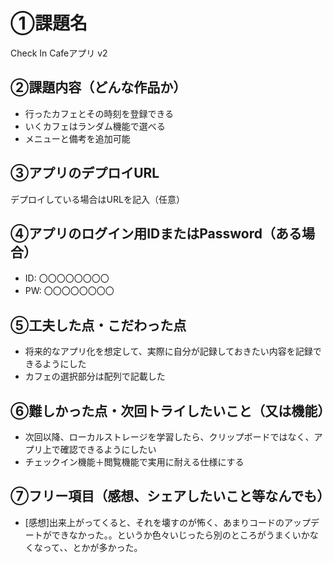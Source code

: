 # ①課題名
Check In Cafeアプリ v2

## ②課題内容（どんな作品か）
- 行ったカフェとその時刻を登録できる
- いくカフェはランダム機能で選べる
- メニューと備考を追加可能

## ③アプリのデプロイURL
デプロイしている場合はURLを記入（任意）

## ④アプリのログイン用IDまたはPassword（ある場合）
- ID: 〇〇〇〇〇〇〇〇
- PW: 〇〇〇〇〇〇〇〇

## ⑤工夫した点・こだわった点
- 将来的なアプリ化を想定して、実際に自分が記録しておきたい内容を記録できるようにした
- カフェの選択部分は配列で記載した

## ⑥難しかった点・次回トライしたいこと（又は機能）
- 次回以降、ローカルストレージを学習したら、クリップボードではなく、アプリ上で確認できるようにしたい
- チェックイン機能＋閲覧機能で実用に耐える仕様にする


## ⑦フリー項目（感想、シェアしたいこと等なんでも）
- [感想]出来上がってくると、それを壊すのが怖く、あまりコードのアップデートができなかった。。というか色々いじったら別のところがうまくいかなくなって、、とかが多かった。
